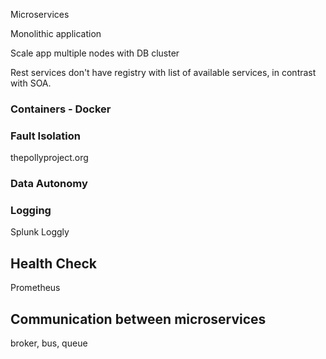 
Microservices

Monolithic application

Scale app multiple nodes with DB cluster

Rest services don't have registry with list of available services, in contrast with SOA.

### Containers - Docker

### Fault Isolation

thepollyproject.org

### Data Autonomy

### Logging
Splunk
Loggly

## Health Check
Prometheus

## Communication between microservices
broker, bus, queue